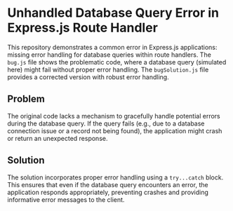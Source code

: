 # Unhandled Database Query Error in Express.js Route Handler

This repository demonstrates a common error in Express.js applications: missing error handling for database queries within route handlers.  The `bug.js` file shows the problematic code, where a database query (simulated here) might fail without proper error handling.  The `bugSolution.js` file provides a corrected version with robust error handling.

## Problem

The original code lacks a mechanism to gracefully handle potential errors during the database query. If the query fails (e.g., due to a database connection issue or a record not being found), the application might crash or return an unexpected response.

## Solution

The solution incorporates proper error handling using a `try...catch` block.  This ensures that even if the database query encounters an error, the application responds appropriately, preventing crashes and providing informative error messages to the client.